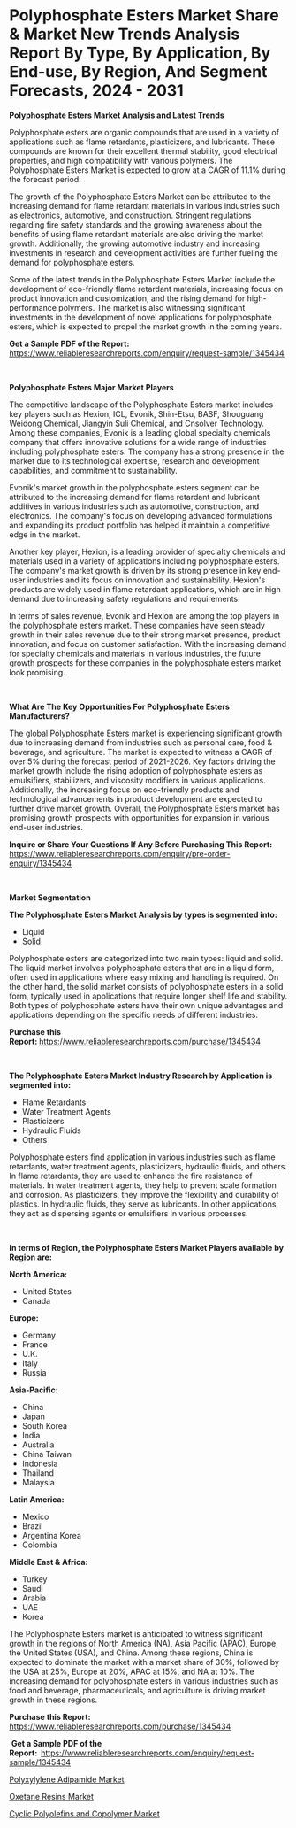 <p><h1>Polyphosphate Esters Market Share & Market New Trends Analysis Report By Type, By Application, By End-use, By Region, And Segment Forecasts, 2024 - 2031</h1></p><p><strong>Polyphosphate Esters Market Analysis and Latest Trends</strong></p>
<p><p>Polyphosphate esters are organic compounds that are used in a variety of applications such as flame retardants, plasticizers, and lubricants. These compounds are known for their excellent thermal stability, good electrical properties, and high compatibility with various polymers. The Polyphosphate Esters Market is expected to grow at a CAGR of 11.1% during the forecast period.</p><p>The growth of the Polyphosphate Esters Market can be attributed to the increasing demand for flame retardant materials in various industries such as electronics, automotive, and construction. Stringent regulations regarding fire safety standards and the growing awareness about the benefits of using flame retardant materials are also driving the market growth. Additionally, the growing automotive industry and increasing investments in research and development activities are further fueling the demand for polyphosphate esters.</p><p>Some of the latest trends in the Polyphosphate Esters Market include the development of eco-friendly flame retardant materials, increasing focus on product innovation and customization, and the rising demand for high-performance polymers. The market is also witnessing significant investments in the development of novel applications for polyphosphate esters, which is expected to propel the market growth in the coming years.</p></p>
<p><strong>Get a Sample PDF of the Report:&nbsp;</strong> <a href="https://www.reliableresearchreports.com/enquiry/request-sample/1345434">https://www.reliableresearchreports.com/enquiry/request-sample/1345434</a></p>
<p>&nbsp;</p>
<p><strong>Polyphosphate Esters Major Market Players</strong></p>
<p><p>The competitive landscape of the Polyphosphate Esters market includes key players such as Hexion, ICL, Evonik, Shin-Etsu, BASF, Shouguang Weidong Chemical, Jiangyin Suli Chemical, and Cnsolver Technology. Among these companies, Evonik is a leading global specialty chemicals company that offers innovative solutions for a wide range of industries including polyphosphate esters. The company has a strong presence in the market due to its technological expertise, research and development capabilities, and commitment to sustainability.</p><p>Evonik's market growth in the polyphosphate esters segment can be attributed to the increasing demand for flame retardant and lubricant additives in various industries such as automotive, construction, and electronics. The company's focus on developing advanced formulations and expanding its product portfolio has helped it maintain a competitive edge in the market.</p><p>Another key player, Hexion, is a leading provider of specialty chemicals and materials used in a variety of applications including polyphosphate esters. The company's market growth is driven by its strong presence in key end-user industries and its focus on innovation and sustainability. Hexion's products are widely used in flame retardant applications, which are in high demand due to increasing safety regulations and requirements.</p><p>In terms of sales revenue, Evonik and Hexion are among the top players in the polyphosphate esters market. These companies have seen steady growth in their sales revenue due to their strong market presence, product innovation, and focus on customer satisfaction. With the increasing demand for specialty chemicals and materials in various industries, the future growth prospects for these companies in the polyphosphate esters market look promising.</p></p>
<p>&nbsp;</p>
<p><strong>What Are The Key Opportunities For Polyphosphate Esters Manufacturers?</strong></p>
<p><p>The global Polyphosphate Esters market is experiencing significant growth due to increasing demand from industries such as personal care, food & beverage, and agriculture. The market is expected to witness a CAGR of over 5% during the forecast period of 2021-2026. Key factors driving the market growth include the rising adoption of polyphosphate esters as emulsifiers, stabilizers, and viscosity modifiers in various applications. Additionally, the increasing focus on eco-friendly products and technological advancements in product development are expected to further drive market growth. Overall, the Polyphosphate Esters market has promising growth prospects with opportunities for expansion in various end-user industries.</p></p>
<p><strong>Inquire or Share Your Questions If Any Before Purchasing This Report:</strong> <a href="https://www.reliableresearchreports.com/enquiry/pre-order-enquiry/1345434">https://www.reliableresearchreports.com/enquiry/pre-order-enquiry/1345434</a></p>
<p>&nbsp;</p>
<p><strong>Market Segmentation</strong></p>
<p><strong>The Polyphosphate Esters Market Analysis by types is segmented into:</strong></p>
<p><ul><li>Liquid</li><li>Solid</li></ul></p>
<p><p>Polyphosphate esters are categorized into two main types: liquid and solid. The liquid market involves polyphosphate esters that are in a liquid form, often used in applications where easy mixing and handling is required. On the other hand, the solid market consists of polyphosphate esters in a solid form, typically used in applications that require longer shelf life and stability. Both types of polyphosphate esters have their own unique advantages and applications depending on the specific needs of different industries.</p></p>
<p><strong>Purchase this Report:&nbsp;</strong><a href="https://www.reliableresearchreports.com/purchase/1345434">https://www.reliableresearchreports.com/purchase/1345434</a></p>
<p>&nbsp;</p>
<p><strong>The Polyphosphate Esters Market Industry Research by Application is segmented into:</strong></p>
<p><ul><li>Flame Retardants</li><li>Water Treatment Agents</li><li>Plasticizers</li><li>Hydraulic Fluids</li><li>Others</li></ul></p>
<p><p>Polyphosphate esters find application in various industries such as flame retardants, water treatment agents, plasticizers, hydraulic fluids, and others. In flame retardants, they are used to enhance the fire resistance of materials. In water treatment agents, they help to prevent scale formation and corrosion. As plasticizers, they improve the flexibility and durability of plastics. In hydraulic fluids, they serve as lubricants. In other applications, they act as dispersing agents or emulsifiers in various processes.</p></p>
<p>&nbsp;</p>
<p><strong>In terms of Region, the Polyphosphate Esters Market Players available by Region are:</strong></p>
<p>
    <p> <strong> North America: </strong>
        <ul>
            <li>United States</li>
            <li>Canada</li>
        </ul>
        </p> 
    <p> <strong> Europe: </strong>
        <ul>
            <li>Germany</li>
            <li>France</li>
            <li>U.K.</li>
            <li>Italy</li>
            <li>Russia</li>
        </ul>
        </p> 
    <p> <strong> Asia-Pacific: </strong>
        <ul>
            <li>China</li>
            <li>Japan</li>
            <li>South Korea</li>
            <li>India</li>
            <li>Australia</li>
            <li>China Taiwan</li>
            <li>Indonesia</li>
            <li>Thailand</li>
            <li>Malaysia</li>
        </ul>
        </p> 
    <p> <strong> Latin America: </strong>
        <ul>
            <li>Mexico</li>
            <li>Brazil</li>
            <li>Argentina Korea</li>
            <li>Colombia</li>
        </ul>
        </p> 
    <p> <strong> Middle East & Africa: </strong>
        <ul>
            <li>Turkey</li>
            <li>Saudi</li>
            <li>Arabia</li>
            <li>UAE</li>
            <li>Korea</li>
        </ul>
    </p>
    </p>
<p><p>The Polyphosphate Esters market is anticipated to witness significant growth in the regions of North America (NA), Asia Pacific (APAC), Europe, the United States (USA), and China. Among these regions, China is expected to dominate the market with a market share of 30%, followed by the USA at 25%, Europe at 20%, APAC at 15%, and NA at 10%. The increasing demand for polyphosphate esters in various industries such as food and beverage, pharmaceuticals, and agriculture is driving market growth in these regions.</p></p>
<p><strong>Purchase this Report: </strong><a href="https://www.reliableresearchreports.com/purchase/1345434">https://www.reliableresearchreports.com/purchase/1345434</a></p>
<p>&nbsp;<strong>Get a Sample PDF of the Report:&nbsp;&nbsp;</strong><a href="https://www.reliableresearchreports.com/enquiry/request-sample/1345434">https://www.reliableresearchreports.com/enquiry/request-sample/1345434</a></p>
<p><strong></strong></p>
<p><p><a href="https://github.com/bobicer/Market-Research-Report-List-2/blob/main/polyxylylene-adipamide-market.md">Polyxylylene Adipamide Market</a></p><p><a href="https://github.com/prosalinda88/Market-Research-Report-List-3/blob/main/oxetane-resins-market.md">Oxetane Resins Market</a></p><p><a href="https://github.com/globismark/Market-Research-Report-List-2/blob/main/cyclic-polyolefins-and-copolymer-market.md">Cyclic Polyolefins and Copolymer Market</a></p></p>